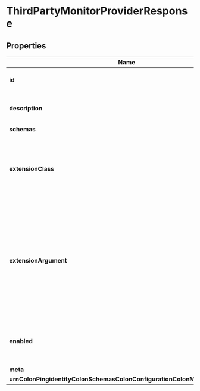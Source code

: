

# ThirdPartyMonitorProviderResponse


## Properties

| Name | Type | Description | Notes |
|------------ | ------------- | ------------- | -------------|
|**id** | **String** | Name of the Monitor Provider |  |
|**description** | **String** | A description for this Monitor Provider |  [optional] |
|**schemas** | **List&lt;EnumthirdPartyMonitorProviderSchemaUrn&gt;** |  |  |
|**extensionClass** | **String** | The fully-qualified name of the Java class providing the logic for the Third Party Monitor Provider. |  |
|**extensionArgument** | **List&lt;String&gt;** | The set of arguments used to customize the behavior for the Third Party Monitor Provider. Each configuration property should be given in the form &#39;name&#x3D;value&#39;. |  [optional] |
|**enabled** | **Boolean** | Indicates whether the Monitor Provider is enabled for use. |  |
|**meta** | [**MetaMeta**](MetaMeta.md) |  |  [optional] |
|**urnColonPingidentityColonSchemasColonConfigurationColonMessagesColon20** | [**MetaUrnPingidentitySchemasConfigurationMessages20**](MetaUrnPingidentitySchemasConfigurationMessages20.md) |  |  [optional] |



